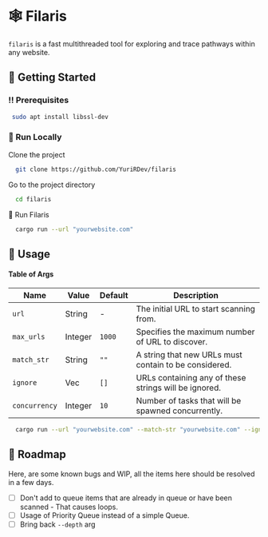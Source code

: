# 🕸 Filaris

`filaris` is a fast multithreaded tool for exploring and trace pathways within any website.

<!--
Haha, Todo! Need a image here :)
<div> 
  <img src="https://placehold.co/600x400?text=Your+Screenshot+here" alt="screenshot" />
</div>
-->

<!-- Getting Started -->
## 	:toolbox: Getting Started

<!-- Prerequisites -->
### :bangbang: Prerequisites

```bash
 sudo apt install libssl-dev
```

<!-- Run Locally -->
### :running: Run Locally

Clone the project

```bash
  git clone https://github.com/YuriRDev/filaris
```

Go to the project directory

```bash
  cd filaris
```

🌟 Run Filaris

```bash
  cargo run --url "yourwebsite.com"
```

<!-- Usage -->
## :eyes: Usage


#### Table of Args

| Name | Value | Default | Description |
|------|-------|---------|-------------|
| `url` | String | - | The initial URL to start scanning from. |
| `max_urls` | Integer | `1000` | Specifies the maximum number of URL to discover. |
| `match_str` | String | `""` |  A string that new URLs must contain to be considered. |
| `ignore` | Vec<String> | `[]` | URLs containing any of these strings will be ignored. |
| `concurrency` | Integer | `10` | Number of tasks that will be spawned concurrently. |

```bash
  cargo run --url "yourwebsite.com" --match-str "yourwebsite.com" --ignore "wordpress" --ignore "wp" --concurrency 10
```

<!-- Roadmap -->
## :compass: Roadmap
Here, are some known bugs and WIP, all the items here should be resolved in a few days. 

* [ ] Don't add to queue items that are already in queue or have been scanned - That causes loops.
* [ ] Usage of Priority Queue instead of a simple Queue.
* [ ] Bring back `--depth` arg
